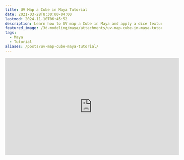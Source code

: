 ```yaml
---
title: UV Map a Cube in Maya Tutorial
date: 2021-03-28T8:30:00-04:00
lastmod: 2024-11-10T06:45:52
description: Learn how to UV map a Cube in Maya and apply a dice texture
featured_image: /3d-modeling/maya/attachments/uv-map-cube-in-maya-tutorial.jpg
tags:
  - Maya
  - Tutorial
aliases: /posts/uv-map-cube-maya-tutorial/
---
```


<div class="iframe-16-9-container">
<iframe class="youTubeIframe" width="560" height="315" src="https://www.youtube.com/embed/BFf4L5vDR84?rel=0" title="YouTube video player" frameborder="0" allow="accelerometer; autoplay; clipboard-write; encrypted-media; gyroscope; picture-in-picture; web-share" allowfullscreen></iframe>
</div>
